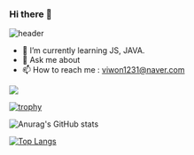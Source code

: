 ### Hi there 👋

![header](https://capsule-render.vercel.app/api?type=Waving&text=Dorothy's%20GitHub%20Profile&fontSize=50&color=gradient&height=250&animation=twinkling)


- 🌱 I’m currently learning JS, JAVA.
- 💬 Ask me about
- 📫 How to reach me : viwon1231@naver.com

<!-- //Java
<img src="https://img.shields.io/badge/JAVA-007396?style=for-the-badge&logo=java&logoColor=white">
//MysQL
<img src="https://img.shields.io/badge/MySQL-4479A1?style=for-the-badge&logo=MySQL&logoColor=white">
//Oracle
<img src="https://img.shields.io/badge/Oracle-F80000?style=for-the-badge&logo=Oracle&logoColor=white">
//Eclipse
<img src="https://img.shields.io/badge/Eclipse-2C2255?style=for-the-badge&logo=Eclipse%20IDE&logoColor=white">
//github -->
<img src="https://img.shields.io/badge/github-181717?style=for-the-badge&logo=github&logoColor=white">
<!-- //aws
<img src="https://img.shields.io/badge/aws-232F3E?style=for-the-badge&logo=aws&logoColor=white"> -->

[![trophy](https://github-profile-trophy.vercel.app/?username=dorot2)](https://github.com/ryo-ma/github-profile-trophy)

<!--//깃허브 스탯-->
![Anurag's GitHub stats](https://github-readme-stats.vercel.app/api?username=dorot2&show_icons=true&theme=ayu-mirage)


<!--
- 🔭 I’m currently working on ...
- 👯 I’m looking to collaborate on ...
- 🤔 I’m looking for help with ...
- 😄 Pronouns: ...
- ⚡ Fun fact: ...
-->


[![Top Langs](https://github-readme-stats.vercel.app/api/top-langs/?username=dorot2&layout=compact)](https://github.com/anuraghazra/github-readme-stats)


  
</div>
